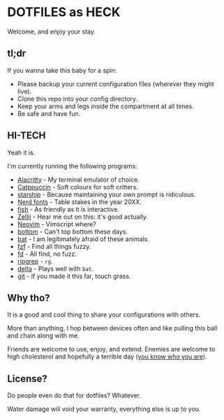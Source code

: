 # DOTFILES as HECK

Welcome, and enjoy your stay.

## tl;dr

If you wanna take this baby for a spin:

- Please backup your current configuration files (wherever they might live).
- Clone this repo into your config directory.
- Keep your arms and legs inside the compartment at all times.
- Be safe and have fun.

## HI-TECH

Yeah it is.

I'm currently running the following programs:

- [Alacritty](https://alacritty.org/index.html) - My terminal emulator of choice.
- [Catppuccin](https://catppuccin.com/) - Soft colours for soft critters.
- [starship](https://starship.rs/) - Because maintaining your own prompt is ridiculous.
- [Nerd fonts](https://www.nerdfonts.com/) - Table stakes in the year 20XX.
- [fish](https://fishshell.com/) - As friendly as it is interactive.
- [Zellij](https://zellij.dev/) - Hear me out on this: it's good actually.
- [Neovim](https://neovim.io/) - Vimscript where?
- [bottom](https://github.com/ClementTsang/bottom) - Can't top bottom these days.
- [bat](https://github.com/sharkdp/bat) - I am legitimately afraid of these animals.
- [fzf](https://github.com/junegunn/fzf) - Find all things fuzzy.
- [fd](https://github.com/sharkdp/fd) - All find, no fuzz.
- [ripgrep](https://github.com/BurntSushi/ripgrep) - `rg`.
- [delta](https://github.com/dandavison/delta) - Plays well with `bat`.
- [git](https://git-scm.com/) - If you made it this far, touch grass.

## Why tho?

It is a good and cool thing to share your configurations with others.

More than anything, I hop between devices often and like pulling this
ball and chain along with me.

Friends are welcome to use, enjoy, and extend. Enemies are welcome to
high cholesterol and hopefully a terrible day ([you know who you are](https://www.youtube.com/watch?v=DXSY0aspgKo)).

## License?

Do people even do that for dotfiles? Whatever.

Water damage will void your warranty, everything else is up to you.
